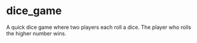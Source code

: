 # dice_game
A quick dice game where two players each roll a dice. The player who rolls the higher number wins.
